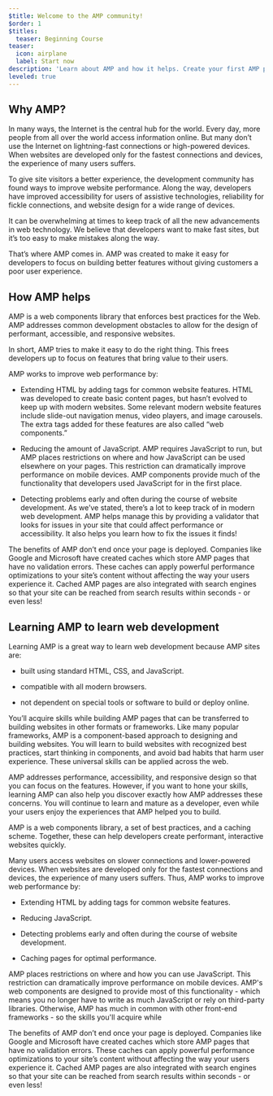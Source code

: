 ```yaml
---
$title: Welcome to the AMP community!
$order: 1
$titles:
  teaser: Beginning Course
teaser:
  icon: airplane
  label: Start now
description: 'Learn about AMP and how it helps. Create your first AMP page!'
leveled: true
---
```


## Why AMP?

In many ways, the Internet is the central hub for the world. Every day, more people from all over the world access information online. But many don’t use the Internet on lightning-fast connections or high-powered devices. When websites are developed only for the fastest connections and devices, the experience of many users suffers.

To give site visitors a better experience, the development community has found ways to improve website performance. Along the way, developers have improved accessibility for users of assistive technologies, reliability for fickle connections, and website design for a wide range of devices.

It can be overwhelming at times to keep track of all the new advancements in web technology. We believe that developers want to make fast sites, but it’s too easy to make mistakes along the way.

That’s where AMP comes in. AMP was created to make it easy for developers to focus on building better features without giving customers a poor user experience.

## How AMP helps

AMP is a web components library that enforces best practices for the Web. AMP addresses common development obstacles to allow for the design of performant, accessible, and responsive websites.

In short, AMP tries to make it easy to do the right thing. This frees developers up to focus on features that bring value to their users.

AMP works to improve web performance by:

- Extending HTML by adding tags for common website features. HTML was developed to create basic content pages, but hasn’t evolved to keep up with modern websites. Some relevant modern website features include slide-out navigation menus, video players, and image carousels. The extra tags added for these features are also called “web components.”

- Reducing the amount of JavaScript. AMP requires JavaScript to run, but AMP places restrictions on where and how JavaScript can be used elsewhere on your pages. This restriction can dramatically improve performance on mobile devices. AMP components provide much of the functionality that developers used JavaScript for in the first place.

- Detecting problems early and often during the course of website development. As we’ve stated, there’s a lot to keep track of in modern web development. AMP helps manage this by providing a validator that looks for issues in your site that could affect performance or accessibility. It also helps you learn how to fix the issues it finds!

The benefits of AMP don’t end once your page is deployed. Companies like Google and Microsoft have created caches which store AMP pages that have no validation errors. These caches can apply powerful performance optimizations to your site’s content without affecting the way your users experience it. Cached AMP pages are also integrated with search engines so that your site can be reached from search results within seconds - or even less!

## Learning AMP to learn web development

Learning AMP is a great way to learn web development because AMP sites are:

- built using standard HTML, CSS, and JavaScript.

- compatible with all modern browsers.

- not dependent on special tools or software to build or deploy online.

You’ll acquire skills while building AMP pages that can be transferred to building websites in other formats or frameworks. Like many popular frameworks, AMP is a component-based approach to designing and building websites. You will learn to build websites with recognized best practices, start thinking in components, and avoid bad habits that harm user experience. These universal skills can be applied across the web.

AMP addresses performance, accessibility, and responsive design so that you can focus on the features. However, if you want to hone your skills, learning AMP can also help you discover exactly how AMP addresses these concerns. You will continue to learn and mature as a developer, even while your users enjoy the experiences that AMP helped you to build.

AMP is a web components library, a set of best practices, and a caching scheme. Together, these can help developers create performant, interactive websites quickly.

Many users access websites on slower connections and lower-powered devices. When websites are developed only for the fastest connections and devices, the experience of many users suffers. Thus, AMP works to improve web performance by:

- Extending HTML by adding tags for common website features.

- Reducing JavaScript.

- Detecting problems early and often during the course of website development.

- Caching pages for optimal performance.

AMP places restrictions on where and how you can use JavaScript. This restriction can dramatically improve performance on mobile devices. AMP's web components are designed to provide most of this functionality - which means you no longer have to write as much JavaScript or rely on third-party libraries. Otherwise, AMP has much in common with other front-end frameworks - so the skills you'll acquire while

The benefits of AMP don’t end once your page is deployed. Companies like Google and Microsoft have created caches which store AMP pages that have no validation errors. These caches can apply powerful performance optimizations to your site’s content without affecting the way your users experience it. Cached AMP pages are also integrated with search engines so that your site can be reached from search results within seconds - or even less!
